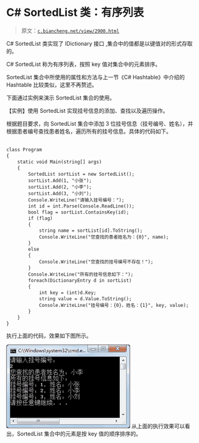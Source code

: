 # C# SortedList 类：有序列表

> 原文：[`c.biancheng.net/view/2900.html`](http://c.biancheng.net/view/2900.html)

C# SortedList 类实现了 IDictionary 接口 ,集合中的值都是以键值对的形式存取的。

C# SortedList 称为有序列表，按照 key 值对集合中的元素排序。

SortedList 集合中所使用的属性和方法与上一节《C# Hashtable》中介绍的 Hashtable 比较类似，这里不再赘述。

下面通过实例来演示 SortedList 集合的使用。

【实例】使用 SortedList 实现挂号信息的添加、查找以及遍历操作。

根据题目要求，向 SortedList 集合中添加 3 位挂号信息（挂号编号、姓名），并根据患者编号查找患者姓名，遍历所有的挂号信息。具体的代码如下。

```

class Program
{
    static void Main(string[] args)
    {
        SortedList sortList = new SortedList();
        sortList.Add(1, "小张");
        sortList.Add(2, "小李");
        sortList.Add(3, "小刘");
        Console.WriteLine("请输入挂号编号：");
        int id = int.Parse(Console.ReadLine());
        bool flag = sortList.ContainsKey(id);
        if (flag)
        {
            string name = sortList[id].ToString();
            Console.WriteLine("您查找的患者姓名为：{0}", name);
        }
        else
        {
            Console.WriteLine("您查找的挂号编号不存在！");
        }
        Console.WriteLine("所有的挂号信息如下：");
        foreach(DictionaryEntry d in sortList)
        {
            int key = (int)d.Key;
            string value = d.Value.ToString();
            Console.WriteLine("挂号编号：{0}，姓名：{1}", key, value);
        }
    }
}
```

执行上面的代码，效果如下图所示。

![Sortedlist 的使用](img/6345c4dd063e8a5d7a964838107a6418.png)
从上面的执行效果可以看出，SortedList 集合中的元素是按 key 值的顺序排序的。